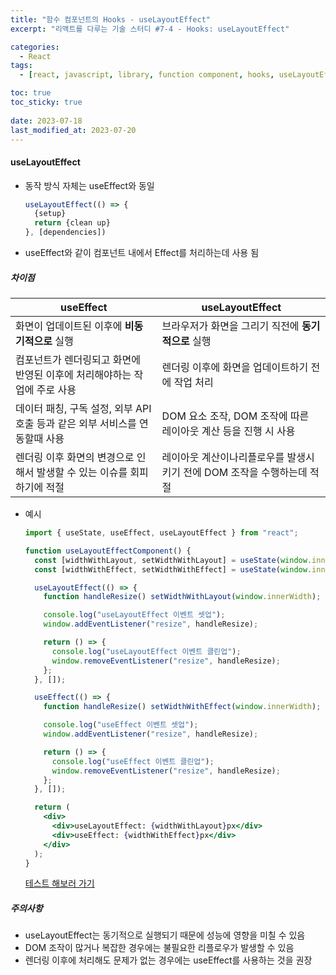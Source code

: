 ```yaml
---
title: "함수 컴포넌트의 Hooks - useLayoutEffect"
excerpt: "리액트를 다루는 기술 스터디 #7-4 - Hooks: useLayoutEffect"

categories:
  - React
tags:
  - [react, javascript, library, function component, hooks, useLayoutEffect]

toc: true
toc_sticky: true
 
date: 2023-07-18
last_modified_at: 2023-07-20
---
```


#### useLayoutEffect
- 동작 방식 자체는 useEffect와 동일
  ```jsx
  useLayoutEffect(() => {
    {setup}
    return {clean up}
  }, [dependencies])
  ```
- useEffect와 같이 컴포넌트 내에서 Effect를 처리하는데 사용 됨

##### 차이점
  | useEffect | useLayoutEffect |
  | --- | --- |
  |화면이 업데이트된 이후에 **비동기적으로** 실행|브라우저가 화면을 그리기 직전에 **동기적으로** 실행|
  |컴포넌트가 렌더링되고 화면에 반영된 이후에 처리해야하는 작업에 주로 사용|렌더링 이후에 화면을 업데이트하기 전에 작업 처리|
  |데이터 패칭, 구독 설정, 외부 API 호출 등과 같은 외부 서비스를 연동할때 사용|DOM 요소 조작, DOM 조작에 따른 레이아웃 계산 등을 진행 시 사용|
  |렌더링 이후 화면의 변경으로 인해서 발생할 수 있는 이슈를 회피하기에 적절|레이아웃 계산이나리플로우를 발생시키기 전에 DOM 조작을 수행하는데 적절|
  - 예시
    ```jsx
    import { useState, useEffect, useLayoutEffect } from "react";

    function useLayoutEffectComponent() {
      const [widthWithLayout, setWidthWithLayout] = useState(window.innerWidth);
      const [widthWithEffect, setWidthWithEffect] = useState(window.innerWidth);

      useLayoutEffect(() => {
        function handleResize() setWidthWithLayout(window.innerWidth);

        console.log("useLayoutEffect 이벤트 셋업");
        window.addEventListener("resize", handleResize);

        return () => {
          console.log("useLayoutEffect 이벤트 클린업");
          window.removeEventListener("resize", handleResize);
        };
      }, []);

      useEffect(() => {
        function handleResize() setWidthWithEffect(window.innerWidth);

        console.log("useEffect 이벤트 셋업");
        window.addEventListener("resize", handleResize);

        return () => {
          console.log("useEffect 이벤트 클린업");
          window.removeEventListener("resize", handleResize);
        };
      }, []);

      return (
        <div>
          <div>useLayoutEffect: {widthWithLayout}px</div>
          <div>useEffect: {widthWithEffect}px</div>
        </div>
      );
    }
    ```
    [테스트 해보러 가기](https://codesandbox.io/s/distracted-ramanujan-lk3rcf?file=/src/App.js)

##### 주의사항
- useLayoutEffect는 동기적으로 실행되기 때문에 성능에 영향을 미칠 수 있음
- DOM 조작이 많거나 복잡한 경우에는 불필요한 리플로우가 발생할 수 있음
- 렌더링 이후에 처리해도 문제가 없는 경우에는 useEffect를 사용하는 것을 권장


